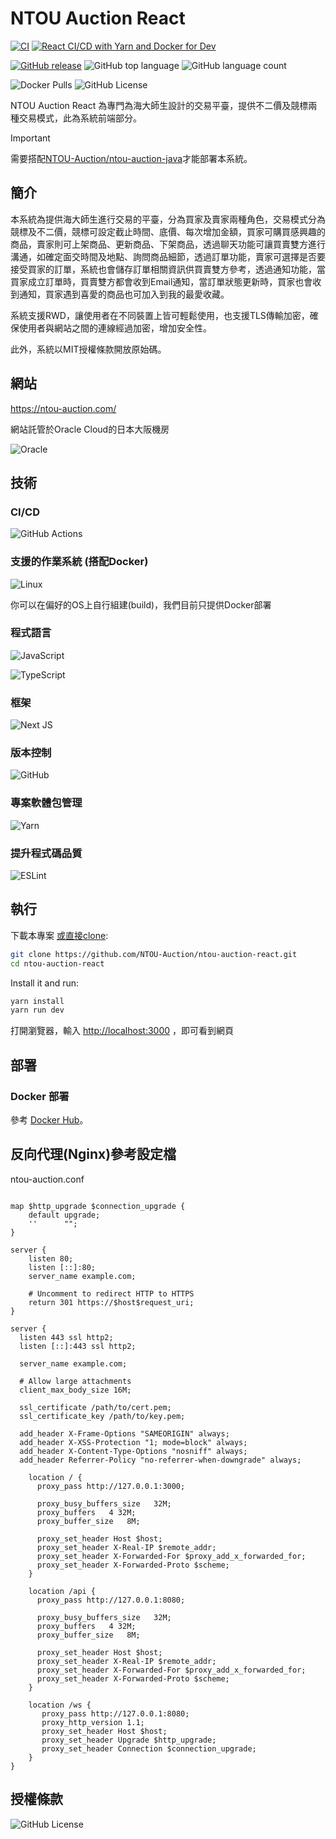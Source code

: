 # NTOU Auction React

[![CI](https://github.com/NTOU-Auction/ntou-auction-react/actions/workflows/main.yml/badge.svg)](https://github.com/NTOU-Auction/ntou-auction-react/actions/workflows/main.yml)
[![React CI/CD with Yarn and Docker for Dev](https://github.com/NTOU-Auction/ntou-auction-react/actions/workflows/docker.yml/badge.svg)](https://github.com/NTOU-Auction/ntou-auction-react/actions/workflows/docker.yml)

[![GitHub release](https://img.shields.io/github/release/NTOU-Auction/ntou-auction-react.svg)](https://github.com/NTOU-Auction/ntou-auction-react/releases/latest)
![GitHub top language](https://img.shields.io/github/languages/top/NTOU-Auction/ntou-auction-react)
![GitHub language count](https://img.shields.io/github/languages/count/NTOU-Auction/ntou-auction-react)

![Docker Pulls](https://img.shields.io/docker/pulls/keke125/ntou-auction-react)
![GitHub License](https://img.shields.io/github/license/NTOU-Auction/ntou-auction-react)

NTOU Auction React 為專門為海大師生設計的交易平臺，提供不二價及競標兩種交易模式，此為系統前端部分。

> [!IMPORTANT]
> 需要搭配[NTOU-Auction/ntou-auction-java](https://github.com/NTOU-Auction/ntou-auction-java)才能部署本系統。

## 簡介

本系統為提供海大師生進行交易的平臺，分為買家及賣家兩種角色，交易模式分為競標及不二價，競標可設定截止時間、底價、每次增加金額，買家可購買感興趣的商品，賣家則可上架商品、更新商品、下架商品，透過聊天功能可讓買賣雙方進行溝通，如確定面交時間及地點、詢問商品細節，透過訂單功能，賣家可選擇是否要接受買家的訂單，系統也會儲存訂單相關資訊供買賣雙方參考，透過通知功能，當買家成立訂單時，買賣雙方都會收到Email通知，當訂單狀態更新時，買家也會收到通知，買家遇到喜愛的商品也可加入到我的最愛收藏。

系統支援RWD，讓使用者在不同裝置上皆可輕鬆使用，也支援TLS傳輸加密，確保使用者與網站之間的連線經過加密，增加安全性。

此外，系統以MIT授權條款開放原始碼。

## 網站
https://ntou-auction.com/

網站託管於Oracle Cloud的日本大阪機房

![Oracle](https://img.shields.io/badge/Oracle-F80000?style=for-the-badge&logo=oracle&logoColor=white)

## 技術

### CI/CD

![GitHub Actions](https://img.shields.io/badge/github%20actions-%232671E5.svg?style=for-the-badge&logo=githubactions&logoColor=white)

### 支援的作業系統 (搭配Docker)

![Linux](https://img.shields.io/badge/Linux-FCC624?style=for-the-badge&logo=linux&logoColor=black)

你可以在偏好的OS上自行組建(build)，我們目前只提供Docker部署

### 程式語言

![JavaScript](https://img.shields.io/badge/javascript-%23323330.svg?style=for-the-badge&logo=javascript&logoColor=%23F7DF1E)

![TypeScript](https://img.shields.io/badge/typescript-%23007ACC.svg?style=for-the-badge&logo=typescript&logoColor=white)

### 框架

![Next JS](https://img.shields.io/badge/Next-black?style=for-the-badge&logo=next.js&logoColor=white)

### 版本控制

![GitHub](https://img.shields.io/badge/github-%23121011.svg?style=for-the-badge&logo=github&logoColor=white)

### 專案軟體包管理

![Yarn](https://img.shields.io/badge/yarn-%232C8EBB.svg?style=for-the-badge&logo=yarn&logoColor=white)

### 提升程式碼品質

![ESLint](https://img.shields.io/badge/ESLint-4B3263?style=for-the-badge&logo=eslint&logoColor=white)

## 執行

下載本專案 [或直接clone](https://github.com/NTOU-Auction/ntou-auction-react):

```bash
git clone https://github.com/NTOU-Auction/ntou-auction-react.git
cd ntou-auction-react
```

Install it and run:

```bash
yarn install
yarn run dev
```

打開瀏覽器，輸入 [http://localhost:3000](http://localhost:3000) ，即可看到網頁

## 部署

### Docker 部署

參考 [Docker Hub](https://hub.docker.com/repository/docker/keke125/ntou-auction-react)。

## 反向代理(Nginx)參考設定檔

ntou-auction.conf

```nginx

map $http_upgrade $connection_upgrade {
    default upgrade;
    ''      "";
}

server {
    listen 80;
    listen [::]:80;
    server_name example.com;

    # Uncomment to redirect HTTP to HTTPS
    return 301 https://$host$request_uri;
}

server {
  listen 443 ssl http2;	
  listen [::]:443 ssl http2;
                                                                                
  server_name example.com;
                                                                                
  # Allow large attachments
  client_max_body_size 16M;
                                                                              
  ssl_certificate /path/to/cert.pem;
  ssl_certificate_key /path/to/key.pem;      
                                                                                                                                                           
  add_header X-Frame-Options "SAMEORIGIN" always; 
  add_header X-XSS-Protection "1; mode=block" always; 
  add_header X-Content-Type-Options "nosniff" always; 
  add_header Referrer-Policy "no-referrer-when-downgrade" always;
                                                                                
    location / {
      proxy_pass http://127.0.0.1:3000;

      proxy_busy_buffers_size   32M;
      proxy_buffers   4 32M;
      proxy_buffer_size   8M;

      proxy_set_header Host $host;
      proxy_set_header X-Real-IP $remote_addr;
      proxy_set_header X-Forwarded-For $proxy_add_x_forwarded_for;
      proxy_set_header X-Forwarded-Proto $scheme;
    }

    location /api {
      proxy_pass http://127.0.0.1:8080;

      proxy_busy_buffers_size   32M;
      proxy_buffers   4 32M;
      proxy_buffer_size   8M;

      proxy_set_header Host $host;
      proxy_set_header X-Real-IP $remote_addr;
      proxy_set_header X-Forwarded-For $proxy_add_x_forwarded_for;
      proxy_set_header X-Forwarded-Proto $scheme;
    }

    location /ws {
       proxy_pass http://127.0.0.1:8080;
       proxy_http_version 1.1;
       proxy_set_header Host $host;
       proxy_set_header Upgrade $http_upgrade;
       proxy_set_header Connection $connection_upgrade;
    }                                                           
}

```

## 授權條款

![GitHub License](https://img.shields.io/github/license/NTOU-Auction/ntou-auction-react)
